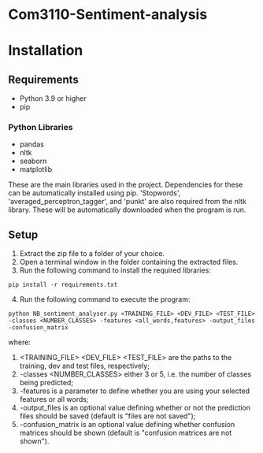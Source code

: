 # Com3110-Sentiment-analysis
# Installation

## Requirements
- Python 3.9 or higher
- pip

### Python Libraries
- pandas
- nltk
- seaborn
- matplotlib

These are the main libraries used in the project. Dependencies for these can be automatically installed using pip. 'Stopwords', 'averaged_perceptron_tagger', and 'punkt' are also required from the nltk library. These will be automatically downloaded when the program is run. 

## Setup
1. Extract the zip file to a folder of your choice.
2. Open a terminal window in the folder containing the extracted files.
3. Run the following command to install the required libraries:
```shell
pip install -r requirements.txt
```
4. Run the following command to execute the program:
```shell
python NB_sentiment_analyser.py <TRAINING_FILE> <DEV_FILE> <TEST_FILE> -classes <NUMBER_CLASSES> -features <all_words,features> -output_files -confusion_matrix
``` 

where:
1. <TRAINING_FILE> <DEV_FILE> <TEST_FILE> are the paths to the training, dev and
test files, respectively;
2. -classes <NUMBER_CLASSES> either 3 or 5, i.e. the number of classes being
predicted;
3. -features is a parameter to define whether you are using your selected features or all words;
4. -output_files is an optional value defining whether or not the prediction files should
be saved (default is "files are not saved");
5. -confusion_matrix is an optional value defining whether confusion matrices should
be shown (default is "confusion matrices are not shown").

